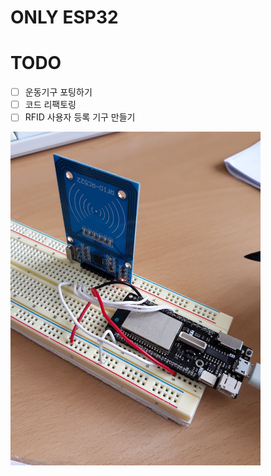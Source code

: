 # ONLY ESP32


# TODO
 
- [ ] 운동기구 포팅하기 
- [ ] 코드 리팩토링
- [ ] RFID 사용자 등록 기구 만들기 

<img src="https://github.com/JAICHANGPARK/ESP-Dock/blob/master/ESP32/img/rfid/20180919_135427.jpg" width = 400>
